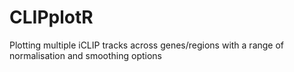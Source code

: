 # CLIPplotR
Plotting multiple iCLIP tracks across genes/regions with a range of normalisation and smoothing options
